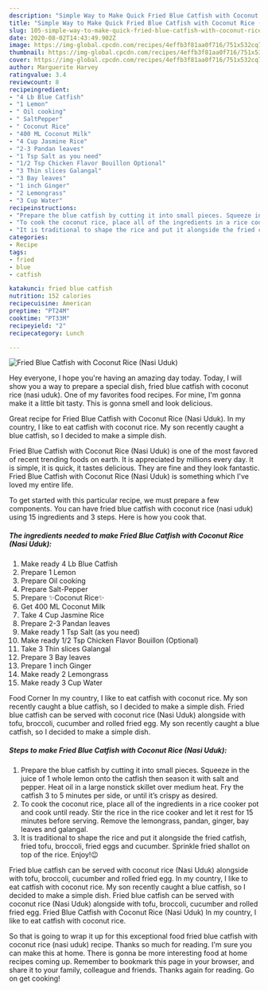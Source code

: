 ```yaml
---
description: "Simple Way to Make Quick Fried Blue Catfish with Coconut Rice (Nasi Uduk)"
title: "Simple Way to Make Quick Fried Blue Catfish with Coconut Rice (Nasi Uduk)"
slug: 105-simple-way-to-make-quick-fried-blue-catfish-with-coconut-rice-nasi-uduk
date: 2020-08-02T14:43:49.902Z
image: https://img-global.cpcdn.com/recipes/4effb3f81aa0f716/751x532cq70/fried-blue-catfish-with-coconut-rice-nasi-uduk-recipe-main-photo.jpg
thumbnail: https://img-global.cpcdn.com/recipes/4effb3f81aa0f716/751x532cq70/fried-blue-catfish-with-coconut-rice-nasi-uduk-recipe-main-photo.jpg
cover: https://img-global.cpcdn.com/recipes/4effb3f81aa0f716/751x532cq70/fried-blue-catfish-with-coconut-rice-nasi-uduk-recipe-main-photo.jpg
author: Marguerite Harvey
ratingvalue: 3.4
reviewcount: 8
recipeingredient:
- "4 Lb Blue Catfish"
- "1 Lemon"
- " Oil cooking"
- " SaltPepper"
- " Coconut Rice"
- "400 ML Coconut Milk"
- "4 Cup Jasmine Rice"
- "2-3 Pandan leaves"
- "1 Tsp Salt as you need"
- "1/2 Tsp Chicken Flavor Bouillon Optional"
- "3 Thin slices Galangal"
- "3 Bay leaves"
- "1 inch Ginger"
- "2 Lemongrass"
- "3 Cup Water"
recipeinstructions:
- "Prepare the blue catfish by cutting it into small pieces. Squeeze in the juice of 1 whole lemon onto the catfish then season it with salt and pepper. Heat oil in a large nonstick skillet over medium heat. Fry the catfish 3 to 5 minutes per side, or until it’s crispy as desired."
- "To cook the coconut rice, place all of the ingredients in a rice cooker pot and cook until ready. Stir the rice in the rice cooker and let it rest for 15 minutes before serving. Remove the lemongrass, pandan, ginger, bay leaves and galangal."
- "It is traditional to shape the rice and put it alongside the fried catfish, fried tofu, broccoli, fried eggs and cucumber. Sprinkle fried shallot on top of the rice. Enjoy!😉"
categories:
- Recipe
tags:
- fried
- blue
- catfish

katakunci: fried blue catfish 
nutrition: 152 calories
recipecuisine: American
preptime: "PT24M"
cooktime: "PT33M"
recipeyield: "2"
recipecategory: Lunch

---
```



![Fried Blue Catfish with Coconut Rice (Nasi Uduk)](https://img-global.cpcdn.com/recipes/4effb3f81aa0f716/751x532cq70/fried-blue-catfish-with-coconut-rice-nasi-uduk-recipe-main-photo.jpg)

Hey everyone, I hope you're having an amazing day today. Today, I will show you a way to prepare a special dish, fried blue catfish with coconut rice (nasi uduk). One of my favorites food recipes. For mine, I'm gonna make it a little bit tasty. This is gonna smell and look delicious.

Great recipe for Fried Blue Catfish with Coconut Rice (Nasi Uduk). In my country, I like to eat catfish with coconut rice. My son recently caught a blue catfish, so I decided to make a simple dish.

Fried Blue Catfish with Coconut Rice (Nasi Uduk) is one of the most favored of recent trending foods on earth. It is appreciated by millions every day. It is simple, it is quick, it tastes delicious. They are fine and they look fantastic. Fried Blue Catfish with Coconut Rice (Nasi Uduk) is something which I've loved my entire life.


To get started with this particular recipe, we must prepare a few components. You can have fried blue catfish with coconut rice (nasi uduk) using 15 ingredients and 3 steps. Here is how you cook that.

<!--inarticleads1-->

##### The ingredients needed to make Fried Blue Catfish with Coconut Rice (Nasi Uduk):

1. Make ready 4 Lb Blue Catfish
1. Prepare 1 Lemon
1. Prepare  Oil cooking
1. Prepare  Salt-Pepper
1. Prepare  ✨Coconut Rice✨
1. Get 400 ML Coconut Milk
1. Take 4 Cup Jasmine Rice
1. Prepare 2-3 Pandan leaves
1. Make ready 1 Tsp Salt (as you need)
1. Make ready 1/2 Tsp Chicken Flavor Bouillon (Optional)
1. Take 3 Thin slices Galangal
1. Prepare 3 Bay leaves
1. Prepare 1 inch Ginger
1. Make ready 2 Lemongrass
1. Make ready 3 Cup Water


Food Corner In my country, I like to eat catfish with coconut rice. My son recently caught a blue catfish, so I decided to make a simple dish. Fried blue catfish can be served with coconut rice (Nasi Uduk) alongside with tofu, broccoli, cucumber and rolled fried egg. My son recently caught a blue catfish, so I decided to make a simple dish. 

<!--inarticleads2-->

##### Steps to make Fried Blue Catfish with Coconut Rice (Nasi Uduk):

1. Prepare the blue catfish by cutting it into small pieces. Squeeze in the juice of 1 whole lemon onto the catfish then season it with salt and pepper. Heat oil in a large nonstick skillet over medium heat. Fry the catfish 3 to 5 minutes per side, or until it’s crispy as desired.
1. To cook the coconut rice, place all of the ingredients in a rice cooker pot and cook until ready. Stir the rice in the rice cooker and let it rest for 15 minutes before serving. Remove the lemongrass, pandan, ginger, bay leaves and galangal.
1. It is traditional to shape the rice and put it alongside the fried catfish, fried tofu, broccoli, fried eggs and cucumber. Sprinkle fried shallot on top of the rice. Enjoy!😉


Fried blue catfish can be served with coconut rice (Nasi Uduk) alongside with tofu, broccoli, cucumber and rolled fried egg. In my country, I like to eat catfish with coconut rice. My son recently caught a blue catfish, so I decided to make a simple dish. Fried blue catfish can be served with coconut rice (Nasi Uduk) alongside with tofu, broccoli, cucumber and rolled fried egg. Fried Blue Catfish with Coconut Rice (Nasi Uduk) In my country, I like to eat catfish with coconut rice. 

So that is going to wrap it up for this exceptional food fried blue catfish with coconut rice (nasi uduk) recipe. Thanks so much for reading. I'm sure you can make this at home. There is gonna be more interesting food at home recipes coming up. Remember to bookmark this page in your browser, and share it to your family, colleague and friends. Thanks again for reading. Go on get cooking!

